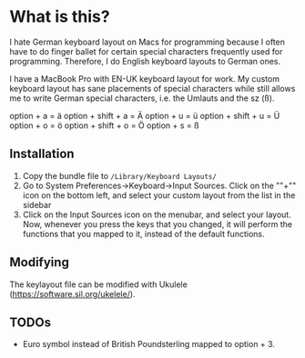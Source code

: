 # What is this?

I hate German keyboard layout on Macs for programming because I often have to do finger ballet for certain special characters frequently 
used for programming. Therefore, I do English keyboard layouts to German ones.

I have a MacBook Pro with EN-UK keyboard layout for work. My custom keyboard layout has sane placements of special characters while still allows
me to write German special characters, i.e. the Umlauts and the sz (ß).

option + a = ä
option + shift + a = Ä
option + u = ü
option + shift + u = Ü
option + o = ö
option + shift + o = Ö
option + s = ß

## Installation
1. Copy the bundle file to `/Library/Keyboard Layouts/`
2. Go to System Preferences->Keyboard->Input Sources. Click on the ""+"" icon on the bottom left, and select your custom layout from the list in the sidebar
3. Click on the Input Sources icon on the menubar, and select your layout. Now, whenever you press the keys that you changed, it will perform the functions that you mapped to it, instead of the default functions. 

## Modifying
The keylayout file can be modified with Ukulele (https://software.sil.org/ukelele/).

## TODOs
- Euro symbol instead of British Poundsterling mapped to option + 3.
